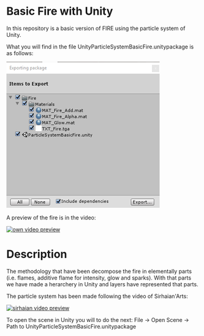 <h1>Basic Fire with Unity</h1>

In this repository is a basic version of FIRE using the particle system of Unity.

What you will find in the file UnityParticleSystemBasicFire.unitypackage is as follows:

![package preview](https://raw.githubusercontent.com/cgr71ii/UnityParticleSystemBasicFire/master/Preview%20of%20UnityParticleSystemBasicFire%20unitypackage.PNG)

A preview of the fire is in the video:

[![own video preview](https://img.youtube.com/vi/XyOKhR4CjE8/0.jpg)](https://www.youtube.com/watch?v=XyOKhR4CjE8)

<h1>Description</h1>

The methodology that have been decompose the fire in elementally parts (i.e. flames, additive flame for intensity, glow and sparks). With that parts we have made a herarchery in Unity and layers have represented that parts.

The particle system has been made following the video of Sirhaian'Arts:

[![sirhaian video preview](https://img.youtube.com/vi/5Mw6NpSEb2o/0.jpg)](https://www.youtube.com/watch?v=5Mw6NpSEb2o)

To open the scene in Unity you will to do the next: File -> Open Scene -> Path to UnityParticleSystemBasicFire.unitypackage
